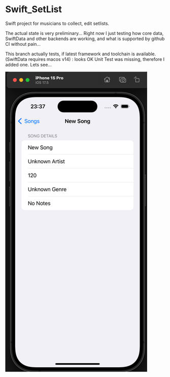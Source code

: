 # Swift_SetList
Swift project for musicians to collect, edit setlists.

The actual state is very preliminary... Right now I just testing how core data, SwiftData and other backends are working, and what is supported by github CI without pain...

This branch actually tests, if latest framework and toolchain is available. (SwiftData requires macos v14) : looks OK
Unit Test was missing, therefore I added one. Lets see...

![screenshot](doc/sshot1.png)

